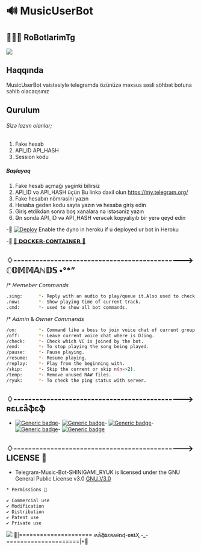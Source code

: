# 🔊 MusicUserBot
## 👨🏻‍💻 RoBotlarimTg
<img src="https://telegra.ph/file/f52e92e80e10aa7fc294c.jpg" align="centre"/>



## Haqqında
MusicUserBot vaistəsiylə telegramda özünüzə məxsus səsli söhbət botuna sahib olacaqsınız

## Qurulum
###### Sizə lazım olanlar;
1) Fake hesab
2) API_ID API_HASH
3) Session kodu
##### Başlayaq
1) Fake hesab açmağı yəginki bilirsiz
2) API_ID və API_HASH üçün Bu linkə daxil olun https://my.telegram.org/ 
3) Fake hesabın nömrəsini yazın 
4) Hesaba gedən kodu sayta yazın və hesaba giriş edin 
5) Giriş etdikdən sonra boş xanalara nə istəsəniz yazın
6) Ən sonda API_ID və API_HASH verəcək kopyalıyıb bir yerə qeyd edin




-📍 [![Deploy](https://www.herokucdn.com/deploy/button.svg)](https://heroku.com/deploy?template=https://github.com/aykhan026/MusicUserBot.git) Enable the dyno in heroku if u deployed ur bot in Heroku

-📍 [🐳 𝗗𝗢𝗖𝗞𝗘𝗥-𝗖𝗢𝗡𝗧𝗔𝗜𝗡𝗘𝗥 🐳](Dockerfile)

## ♢----------------------------------------------> ℂ𝕆𝕄𝕄𝔸ℕ𝔻𝕊 •°*”

/* 𝘔𝘦𝘮𝘦𝘣𝘦𝘳 𝘊𝘰𝘮𝘮𝘢𝘯𝘥𝘴
```sh
.sing:      *- Reply with an audio to play/queue it.Also used to check playlist.
.now:       *- Show playing time of current track.
.cmd:       *- used to show all bot commands.

```
/* 𝘈𝘥𝘮𝘪𝘯 & 𝘖𝘸𝘯𝘦𝘳 𝘊𝘰𝘮𝘮𝘢𝘯𝘥𝘴 
```sh
/on:        *- Command like a boss to join voice chat of current group.
/off:       *- Leave current voice chat where is DJing.
/check:     *- Check which VC is joined by the bot.
/end:       *- To stop playing the song being played.
/pause:     *- Pause playing.
/resume:    *- Resume playing.
/replay:    *- Play from the beginning with.
/skip:      *- Skip the current or skip n(n=>2).
/temp:      *- Remove unused RAW files. 
/ryuk:      *- To check the ping status with server.
```


## ♢----------------------------------------------> ʀɛʟɛǟֆɛֆ
- [![Generic badge](https://img.shields.io/badge/Release-v8_stable-purple.svg)](https://github.com/mastermindvrtx/Telegram-Music-Bot-SHINIGAMI_RYUK/releases/tag/v8_stable)- [![Generic badge](https://img.shields.io/badge/Release-v7.1_preRelease-blue.svg)](https://github.com/mastermindvrtx/Telegram-Music-Bot-SHINIGAMI_RYUK/releases/tag/v7_Stable)- [![Generic badge](https://img.shields.io/badge/Release-v6_Stable_Dockerized-lightblue.svg)](https://github.com/mastermindvrtx/Telegram-Music-Bot-SHINIGAMI_RYUK/releases/tag/v6_Stable)- [![Generic badge](https://img.shields.io/badge/Release-v7_Beta-orange.svg)](https://github.com/mastermindvrtx/Telegram-Music-Bot-SHINIGAMI_RYUK/releases/tag/v7_beta)- [![Generic badge](https://img.shields.io/badge/Release-init-black.svg)](https://github.com/mastermindvrtx/Telegram-Music-Bot-SHINIGAMI_RYUK/releases/tag/init)

## ♢----------------------------------------------> LICENSE 💢 
* Telegram-Music-Bot-SHINIGAMI_RYUK is licensed under the GNU General Public License v3.0 [GNU_V3.0](LICENSE)
```sh
* Permissions 💢

✔ Commercial use
✔ Modification
✔ Distribution
✔ Patent use
✔ Private use 
```

<img src="https://telegra.ph/file/2e419eca28153982c5e54.jpg" align="centre"/>
🍁|===================== ʍǟֆȶɛʀʍɨռɖ-ʋʀȶӼ -_- =====================|+🍁
